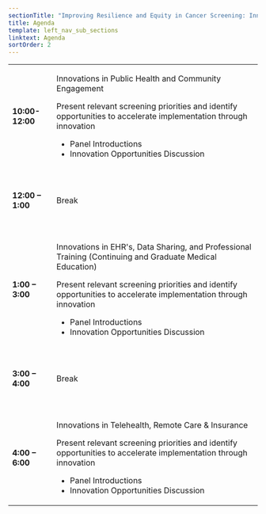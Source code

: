 ```yaml
---
sectionTitle: "Improving Resilience and Equity in Cancer Screening: Innovations to Increase Screening"
title: Agenda
template: left_nav_sub_sections
linktext: Agenda
sortOrder: 2
---
```

<table class="agenda-table">
<tbody>
<tr><td>

**10:00-12:00**
</td>
<td>

Innovations in Public Health and Community Engagement

Present relevant screening priorities and identify opportunities to accelerate implementation through innovation

- Panel Introductions
- Innovation Opportunities Discussion

</td>
</tr><tr><td>&nbsp;</td>
<td>&nbsp;</td>
</tr><tr><td>

**12:00 – 1:00**
</td>
<td>

Break

</td>
</tr><tr><td>&nbsp;</td>
<td>&nbsp;</td>
</tr><tr><td>

**1:00 – 3:00**

</td>
<td>

Innovations in EHR's, Data Sharing, and Professional Training (Continuing and Graduate Medical Education)

Present relevant screening priorities and identify opportunities to accelerate implementation through innovation

- Panel Introductions
- Innovation Opportunities Discussion

</td>
</tr><tr><td>&nbsp;</td>
<td>&nbsp;</td>
</tr><tr><td>

**3:00 – 4:00**

</td>
<td>

Break

</td>
</tr><tr><td>&nbsp;</td>
<td>&nbsp;</td>
</tr><tr><td>

**4:00&nbsp;– 6:00**

</td>

<td>

Innovations in Telehealth, Remote Care &amp; Insurance

Present relevant screening priorities and identify opportunities to accelerate implementation through innovation
- Panel Introductions
- Innovation Opportunities Discussion

</td>
</tr></tbody></table>
